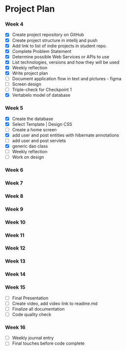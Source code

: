 # Project Plan

### Week 4
- [x] Create project repository on GitHub
- [x] Create project structure in intellij and push
- [x] Add link to list of indie projects in student repo.
- [x] Complete Problem Statement
- [x] Determine possible Web Services or APIs to use
- [x] List technologies, versions and how they will be used
- [x] Weekly reflection
- [x] Write project plan
- [ ] Document application flow in text and pictures - figma
- [ ] Screen design
- [ ] Triple-check for Checkpoint 1
- [x] Vertabelo model of database

### Week 5
- [x] Create the database
- [x] Select Template | Design CSS
- [ ] Create a home screen
- [x] add user and post entities with hibernate annotations
- [ ] add user and post servlets
- [x] generic dao class
- [ ] Weekly reflection
- [ ] Work on design

### Week 6

### Week 7

### Week 8

### Week 9

### Week 10

### Week 11

### Week 12

### Week 13

### Week 14

### Week 15
- [ ] Final Presentation
- [ ] Create video, add video link to readme.md
- [ ] Finalize all documentation
- [ ] Code quality check

### Week 16
- [ ] Weekly journal entry
- [ ] Final touches before code complete